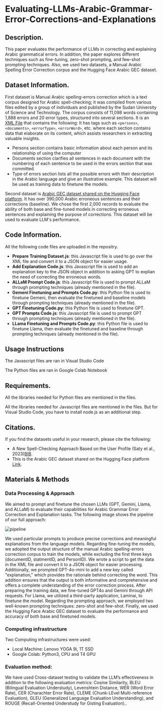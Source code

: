 # Evaluating-LLMs-Arabic-Grammar-Error-Corrections-and-Explanations

##	Description.
This paper evaluates the performance of LLMs in correcting and explaining Arabic grammatical errors. In addition, the paper explores different techniques such as fine-tuning, zero-shot prompting, and few-shot prompting techniques. Also, we used two datasets, a Manual Arabic Spelling Error Correction corpus and the Hugging Face Arabic GEC dataset. 

##	Dataset Information.
First dataset is Manual Arabic spelling-errors correction which is a text corpus designed for Arabic spell-checking; it was compiled from various files edited by a group of individuals and published by the Sudan University of Science and Technology. The corpus consists of 11,098 words containing 1,888 errors and 20 error types, structured into several sections. It is an [XML File](https://lindat.mff.cuni.cz/repository/xmlui/handle/11372/LRT-4763) that contains the following:
It has tags such as `<persons>`, `<documents>`, `<errorType>`, `<errorWord>`, etc. where each section contains data that elaborate on its content, which assists researchers in extracting valuable insights.
- Persons section contains basic information about each person and its relationship of using the computer
- Documents section clarifies all sentences in each document with the numbering of each sentence to be used in the errors section that was committed.
- Type of errors section lists all the possible errors with their description in the Arabic language and give an illustrative example.
This dataset will be used as training data to finetune the models.

Second dataset is [Arabic GEC dataset shared on the Hugging Face platform](https://huggingface.co/datasets/s3h/arabic-grammar-corrections). It has over 390,000 Arabic erroneous sentences and their corrections (baseline). We chose the first 2,000 records to evaluate the ability of both base and fine-tuned models in correcting erroneous sentences and explaining the purpose of corrections.
This dataset will be used to evaluate LLM's performance.

##	Code Information.
All the following code files are uploaded in the repositry.

- **Prepare Training Dataset.js**: this Javascript file is used to go over the XML file and convert it to a JSON object for easier usage.
- **Add Explanation Code.js**: this Javascript file is used to add an explanation key to the JSON object in addition to asking GPT to explian the need of correcting the erroneous words.    
- **ALLaM Prompt Code.js**: this Javascript file is used to prompt ALLaM through prompting techniques (already mentioned in the file).
- **Gemeni Finetuning and Prompts Code.py**: this Python file is used to finetune Gemeni, then evaluate the finetuned and baseline models through prompting techniques (already mentioned in the file).
- **GPT Finetuning Code.py**: this Python file is used to finetune GPT.
- **GPT Prompts Code.js**: this Javascript file is used to prompt GPT through prompting techniques (already mentioned in the file).
- **LLama Finetuning and Prompts Code.py**: this Python file is used to finetune Llama, then evaluate the finetuned and baseline through prompting techniques (already mentioned in the file).

##	Usage Instructions
The Javascript files are ran in Visual Studio Code

The Python files are ran in Google Colab Notebook

##	Requirements.
All the libraries needed for Python files are mentioned in the files.

All the libraries needed for Javascript files are mentioned in the files. But for Visual Studio Code, you have to install node.js as an additional step. 

##	Citations.
If you find the datasets useful in your research, please cite the following:
- A New Spell-Checking Approach Based on the User Profile (Saty et al., 2023)[BIB]([https://huggingface.co/datasets/s3h/arabic-grammar-corrections](https://scholar.googleusercontent.com/scholar.bib?q=info:Tu6u_2dtZw4J:scholar.google.com/&output=citation&scisdr=CgL3yDWZEI2omfxL_3Y:AAZF9b8AAAAAaEFN53bahu94zWIyrMPRYo9uElI&scisig=AAZF9b8AAAAAaEFN55oo7dcPC76yjm1vlL3C23Q&scisf=4&ct=citation&cd=-1&hl=en)).
- This is the Arabic GEC dataset shared on the Hugging Face platform [Link](https://huggingface.co/datasets/s3h/arabic-grammar-corrections).

##	Materials & Methods
### Data Processing & Approach   
We aimed to prompt and finetune the chosen LLMs (GPT, Gemini, Llama, and ALLaM) to evaluate their capabilities for Arabic Grammar Error Correction and Explanation tasks. The following image shows the pipeline of our full approach:

![pipeline](https://github.com/user-attachments/assets/97e9cba3-5799-4fc8-b3ec-8dcb6fe8dc26)

We used particular prompts to produce precise corrections and meaningful explanations from the language models. Regarding fine-tuning the models, we adopted the output structure of the manual Arabic spelling-errors correction corpus to train the models, while excluding the first three keys (documentID, statmentID, and PersonID). We wrote a script to get the data in the XML file and convert it to a JSON object for easier processing. Additionally, we prompted GPT-4o-mini to add a new key called "explanation," which provides the rationale behind correcting the word. This addition ensures that the output is both informative and comprehensive and offers a complete understanding of the error correction process. After preparing the training data, we fine-tuned GPT4o and Gemini through API requests. For Llama, we utilized a third-party application, Laminai, to finetune the model. Regarding the prompting approach, we employed two well-known prompting techniques: zero-shot and few-shot. Finally, we used the Hugging Face Arabic GEC dataset to evaluate the performance and accuracy of both base and finetuned models. 

###	Computing infrastructure
Two Computing infrastructures were used:
- Local Machine: Lenovo YOGA 9i, 1T SSD
- Google Colab: Python3, CPU and T4 GPU

###	Evaluation method: 
We have used Cross-dataset testing to validate the LLM’s effectiveness in addition to the following evaluation metrics: Cosine Similarity, BLEU (Bilingual Evaluation Understudy), Levenshtein Distance, WER (Word Error Rate), CER (Charachter Error Rate), CLEME (Chunk-LEvel Multi-reference Evaluation), GLEU (Generalized Language Evaluation Understanding), and ROUGE (Recall-Oriented Understudy for Gisting Evaluation)..

